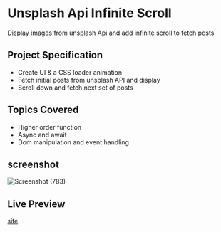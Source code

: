 # Unsplash Api Infinite Scroll

 Display images from unsplash Api and add infinite scroll to fetch posts

## Project Specification

- Create UI & a CSS loader animation
- Fetch initial posts from unsplash API and display
- Scroll down and fetch next set of posts

## Topics Covered

- Higher order function
- Async and await
- Dom manipulation and event handling

## screenshot
![Screenshot (783)](https://user-images.githubusercontent.com/96018983/171266384-812423d6-c107-49c9-864e-21b18b0987df.png)



## Live Preview

[site](https://infinite-scroll-unsplash-api.netlify.app/)
